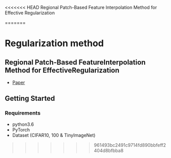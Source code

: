 <<<<<<< HEAD
Regional Patch-Based Feature Interpolation Method for Effective Regularization

=======
# Regularization method

## Regional Patch-Based FeatureInterpolation Method for EffectiveRegularization
- [Paper](https://ieeexplore.ieee.org/document/9000503)

## Getting Started
### Requirements
* python3.6
* PyTorch
* Dataset (CIFAR10, 100 & TinyImageNet)
>>>>>>> 961493bc2491c9714fd890bbfeff2404d8bfbba8
